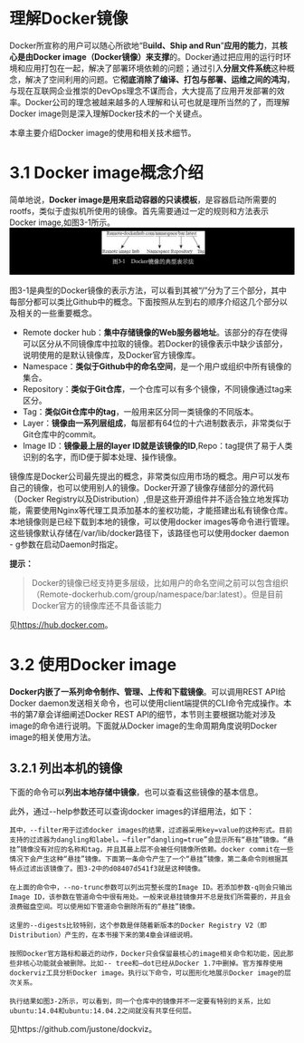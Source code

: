 
# 理解Docker镜像

Docker所宣称的用户可以随心所欲地“B**uild、Ship and Run**”**应用的能力**，其**核心是由Docker image（Docker镜像）来支撑**的。Docker通过把应用的运行时环境和应用打包在一起，解决了部署环境依赖的问题；通过引入**分层文件系统**这种概念，解决了空间利用的问题。它**彻底消除了编译、打包与部署、运维之间的鸿沟**，与现在互联网企业推崇的DevOps理念不谋而合，大大提高了应用开发部署的效率。Docker公司的理念被越来越多的人理解和认可也就是理所当然的了，而理解Docker image则是深入理解Docker技术的一个关键点。

本章主要介绍Docker image的使用和相关技术细节。

# 3.1 Docker image概念介绍

简单地说，**Docker image是用来启动容器的只读模板**，是容器启动所需要的rootfs，类似于虚拟机所使用的镜像。首先需要通过一定的规则和方法表示Docker image,如图3-1所示。   
![](images/3.1.1.png)

图3-1是典型的Docker镜像的表示方法，可以看到其被“/”分为了三个部分，其中每部分都可以类比Github中的概念。下面按照从左到右的顺序介绍这几个部分以及相关的一些重要概念。

* Remote docker hub：**集中存储镜像的Web服务器地址**。该部分的存在使得可以区分从不同镜像库中拉取的镜像。若Docker的镜像表示中缺少该部分，说明使用的是默认镜像库，及Docker官方镜像库。
* Namespace：**类似于Github中的命名空间**，是一个用户或组织中所有镜像的集合。
* Repository：**类似于Git仓库**，一个仓库可以有多个镜像，不同镜像通过tag来区分。
* Tag：**类似Git仓库中的tag**，一般用来区分同一类镜像的不同版本。
* Layer：**镜像由一系列层组成**，每层都有64位的十六进制数表示，非常类似于Git仓库中的commit。
* Image ID：**镜像最上层的layer ID就是该镜像的ID**,Repo：tag提供了易于人类识别的名字，而ID便于脚本处理、操作镜像。


镜像库是Docker公司最先提出的概念，非常类似应用市场的概念。用户可以发布自己的镜像，也可以使用别人的镜像。Docker开源了镜像存储部分的源代码（Docker Registry以及Distribution）,但是这些开源组件并不适合独立地发挥功能，需要使用Nginx等代理工具添加基本的鉴权功能，才能搭建出私有镜像仓库。本地镜像则是已经下载到本地的镜像，可以使用docker images等命令进行管理。这些镜像默认存储在/var/lib/docker路径下，该路径也可以使用docker daemon - g参数在启动Daemon时指定。

**提示：**     
> Docker的镜像已经支持更多层级，比如用户的命名空间之前可以包含组织（Remote-dockerhub.com/group/namespace/bar:latest）。但是目前Docker官方的镜像库还不具备该能力

见<https://hub.docker.com>。




# 3.2 使用Docker image

**Docker内嵌了一系列命令制作、管理、上传和下载镜像**。可以调用REST API给Docker daemon发送相关命令，也可以使用client端提供的CLI命令完成操作。本书的第7章会详细阐述Docker REST API的细节，本节则主要根据功能对涉及image的命令进行说明。下面就从Docker image的生命周期角度说明Docker image的相关使用方法。

## 3.2.1 列出本机的镜像
下面的命令可以**列出本地存储中镜像**，也可以查看这些镜像的基本信息。

此外，通过--help参数还可以查询docker images的详细用法，如下：

    其中，--filter用于过滤docker images的结果，过滤器采用key=value的这种形式。目前支持的过滤器为dangling和label。—filer”dangling=true”会显示所有“悬挂”镜像。“悬挂”镜像没有对应的名称和tag，并且其最上层不会被任何镜像所依赖。docker commit在一些情况下会产生这种“悬挂”镜像。下面第一条命令产生了一个“悬挂”镜像，第二条命令则根据其特点过滤出该镜像了。图3-2中的d08407d541f3就是这种镜像。

    在上面的命令中，--no-trunc参数可以列出完整长度的Image ID。若添加参数-q则会只输出Image ID，该参数在管道命令中很有用处。一般来说悬挂镜像并不总是我们所需要的，并且会浪费磁盘空间。可以使用如下管道命令删除所有的“悬挂”镜像。

    这里的--digests比较特别，这个参数是伴随着新版本的Docker Registry V2（即Distribution）产生的，在本书接下来的第4章会详细说明。

    按照Docker官方路标和最近的动作，Docker只会保留最核心的image相关命令和功能，因此那些非核心功能就会被删除。比如-- tree和—dot已经从Docker 1.7中删掉。官方推荐使用dockerviz工具分析Docker image。执行以下命令，可以图形化地展示Docker image的层次关系。

    执行结果如图3-2所示，可以看到，同一个仓库中的镜像并不一定要有特别的关系，比如ubuntu:14.04和ubuntu:14.04.2之间就没有共享任何层。

见https://github.com/justone/dockviz。